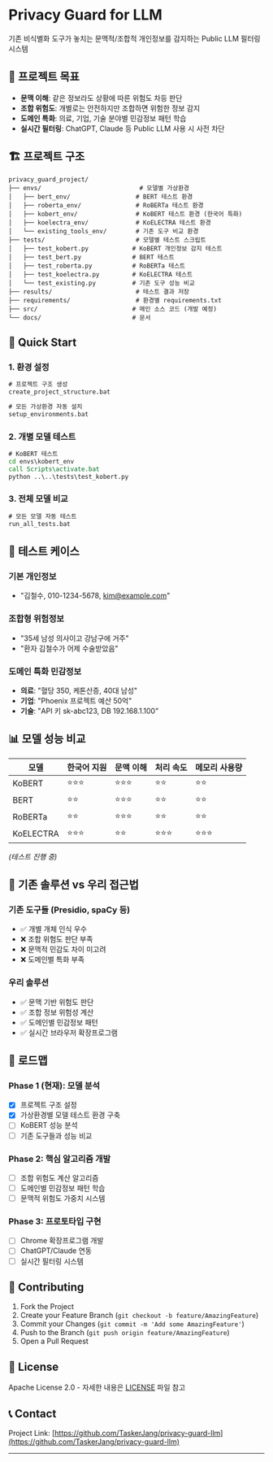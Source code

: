 # Privacy Guard for LLM

기존 비식별화 도구가 놓치는 문맥적/조합적 개인정보를 감지하는 Public LLM 필터링 시스템

## 🎯 프로젝트 목표

- **문맥 이해**: 같은 정보라도 상황에 따른 위험도 차등 판단
- **조합 위험도**: 개별로는 안전하지만 조합하면 위험한 정보 감지
- **도메인 특화**: 의료, 기업, 기술 분야별 민감정보 패턴 학습
- **실시간 필터링**: ChatGPT, Claude 등 Public LLM 사용 시 사전 차단

## 🏗️ 프로젝트 구조

```
privacy_guard_project/
├── envs/                           # 모델별 가상환경
│   ├── bert_env/                  # BERT 테스트 환경
│   ├── roberta_env/               # RoBERTa 테스트 환경
│   ├── kobert_env/                # KoBERT 테스트 환경 (한국어 특화)
│   ├── koelectra_env/             # KoELECTRA 테스트 환경
│   └── existing_tools_env/        # 기존 도구 비교 환경
├── tests/                         # 모델별 테스트 스크립트
│   ├── test_kobert.py            # KoBERT 개인정보 감지 테스트
│   ├── test_bert.py              # BERT 테스트
│   ├── test_roberta.py           # RoBERTa 테스트
│   ├── test_koelectra.py         # KoELECTRA 테스트
│   └── test_existing.py          # 기존 도구 성능 비교
├── results/                       # 테스트 결과 저장
├── requirements/                  # 환경별 requirements.txt
├── src/                          # 메인 소스 코드 (개발 예정)
└── docs/                         # 문서
```

## 🚀 Quick Start

### 1. 환경 설정

```cmd
# 프로젝트 구조 생성
create_project_structure.bat

# 모든 가상환경 자동 설치
setup_environments.bat
```

### 2. 개별 모델 테스트

```cmd
# KoBERT 테스트
cd envs\kobert_env
call Scripts\activate.bat
python ..\..\tests\test_kobert.py
```

### 3. 전체 모델 비교

```cmd
# 모든 모델 자동 테스트
run_all_tests.bat
```

## 🧪 테스트 케이스

### 기본 개인정보
- "김철수, 010-1234-5678, kim@example.com"

### 조합형 위험정보
- "35세 남성 의사이고 강남구에 거주"
- "환자 김철수가 어제 수술받았음"

### 도메인 특화 민감정보
- **의료**: "혈당 350, 케톤산증, 40대 남성"
- **기업**: "Phoenix 프로젝트 예산 50억"
- **기술**: "API 키 sk-abc123, DB 192.168.1.100"

## 📊 모델 성능 비교

| 모델 | 한국어 지원 | 문맥 이해 | 처리 속도 | 메모리 사용량 |
|------|-------------|-----------|-----------|-------------|
| KoBERT | ⭐⭐⭐ | ⭐⭐⭐ | ⭐⭐ | ⭐⭐ |
| BERT | ⭐⭐ | ⭐⭐⭐ | ⭐⭐ | ⭐⭐ |
| RoBERTa | ⭐⭐ | ⭐⭐⭐ | ⭐⭐ | ⭐⭐ |
| KoELECTRA | ⭐⭐⭐ | ⭐⭐ | ⭐⭐⭐ | ⭐⭐⭐ |

*(테스트 진행 중)*

## 🎨 기존 솔루션 vs 우리 접근법

### 기존 도구들 (Presidio, spaCy 등)
- ✅ 개별 개체 인식 우수
- ❌ 조합 위험도 판단 부족
- ❌ 문맥적 민감도 차이 미고려
- ❌ 도메인별 특화 부족

### 우리 솔루션
- ✅ 문맥 기반 위험도 판단
- ✅ 조합 정보 위험성 계산
- ✅ 도메인별 민감정보 패턴
- ✅ 실시간 브라우저 확장프로그램

## 🔮 로드맵

### Phase 1 (현재): 모델 분석
- [x] 프로젝트 구조 설정
- [x] 가상환경별 모델 테스트 환경 구축
- [ ] KoBERT 성능 분석
- [ ] 기존 도구들과 성능 비교

### Phase 2: 핵심 알고리즘 개발
- [ ] 조합 위험도 계산 알고리즘
- [ ] 도메인별 민감정보 패턴 학습
- [ ] 문맥적 위험도 가중치 시스템

### Phase 3: 프로토타입 구현
- [ ] Chrome 확장프로그램 개발
- [ ] ChatGPT/Claude 연동
- [ ] 실시간 필터링 시스템

## 🤝 Contributing

1. Fork the Project
2. Create your Feature Branch (`git checkout -b feature/AmazingFeature`)
3. Commit your Changes (`git commit -m 'Add some AmazingFeature'`)
4. Push to the Branch (`git push origin feature/AmazingFeature`)
5. Open a Pull Request

## 📝 License

Apache License 2.0 - 자세한 내용은 [LICENSE](LICENSE) 파일 참고

## 📞 Contact

Project Link: [https://github.com/TaskerJang/privacy-guard-llm](https://github.com/TaskerJang/privacy-guard-llm)

---


